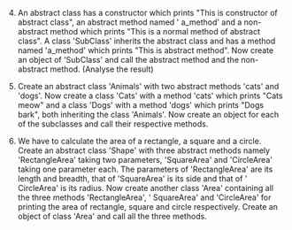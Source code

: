 

4. An abstract class has a constructor which prints "This is constructor of abstract class", an abstract method named '
   a_method' and a non-abstract method which prints "This is a normal method of abstract class". A class 'SubClass'
   inherits the abstract class and has a method named 'a_method' which prints "This is abstract method". Now create an
   object of 'SubClass' and call the abstract method and the non-abstract method. (Analyse the result)

5. Create an abstract class 'Animals' with two abstract methods 'cats' and 'dogs'. Now create a class 'Cats' with a
   method 'cats' which prints "Cats meow" and a class 'Dogs' with a method 'dogs' which prints "Dogs bark", both
   inheriting the class 'Animals'. Now create an object for each of the subclasses and call their respective methods.

6. We have to calculate the area of a rectangle, a square and a circle. Create an abstract class 'Shape' with three
   abstract methods namely 'RectangleArea' taking two parameters, 'SquareArea' and 'CircleArea' taking one parameter
   each. The parameters of 'RectangleArea' are its length and breadth, that of 'SquareArea' is its side and that of '
   CircleArea' is its radius. Now create another class 'Area' containing all the three methods 'RectangleArea', '
   SquareArea' and 'CircleArea' for printing the area of rectangle, square and circle respectively. Create an object of
   class 'Area' and call all the three methods.
